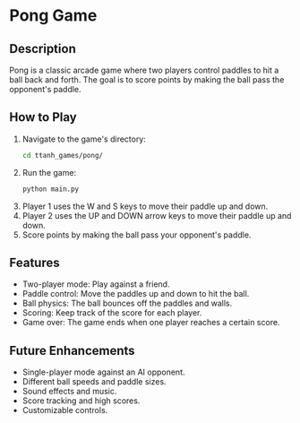 # Pong Game

## Description
Pong is a classic arcade game where two players control paddles to hit a ball back and forth. The goal is to score points by making the ball pass the opponent's paddle.

## How to Play

1.  Navigate to the game's directory:
    ```bash
    cd ttanh_games/pong/
    ```
2.  Run the game:
    ```bash
    python main.py
    ```
3.  Player 1 uses the W and S keys to move their paddle up and down.
4.  Player 2 uses the UP and DOWN arrow keys to move their paddle up and down.
5.  Score points by making the ball pass your opponent's paddle.

## Features

*   Two-player mode: Play against a friend.
*   Paddle control: Move the paddles up and down to hit the ball.
*   Ball physics: The ball bounces off the paddles and walls.
*   Scoring: Keep track of the score for each player.
*   Game over: The game ends when one player reaches a certain score.

## Future Enhancements

*   Single-player mode against an AI opponent.
*   Different ball speeds and paddle sizes.
*   Sound effects and music.
*   Score tracking and high scores.
*   Customizable controls.
